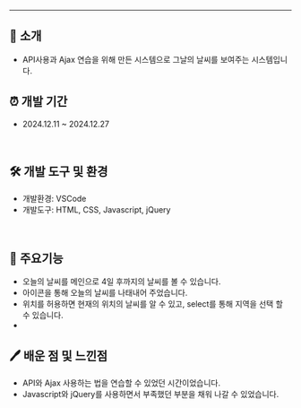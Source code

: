 
----------

## 📝 소개
- API사용과 Ajax 연습을 위해 만든 시스템으로 그날의 날씨를 보여주는 시스템입니다.
 
## ⏰ 개발 기간
- 2024.12.11 ~ 2024.12.27
<br />

## 🛠️ 개발 도구 및 환경
- 개발환경: VSCode
- 개발도구: HTML, CSS, Javascript, jQuery
<br />

 ## 🧲 주요기능
- 오늘의 날씨를 메인으로 4일 후까지의 날씨를 볼 수 있습니다.
- 아이콘을 통해 오늘의 날씨를 나태내어 주었습니다.
- 위치를 허용하면 현재의 위치의 날씨를 알 수 있고, select를 통해 지역을 선택 할 수 있습니다.
- <br />

## 🖊️ 배운 점 및 느낀점
- API와 Ajax 사용하는 법을 연습할 수 있었던 시간이었습니다.
- Javascript와 jQuery를 사용하면서 부족했던 부분을 채워 나갈 수 있었습니다.
